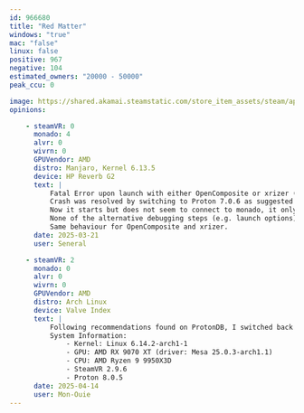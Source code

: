 ```yaml
---
id: 966680
title: "Red Matter"
windows: "true"
mac: "false"
linux: false
positive: 967
negative: 104
estimated_owners: "20000 - 50000"
peak_ccu: 0

image: https://shared.akamai.steamstatic.com/store_item_assets/steam/apps/966680/header.jpg?t=1727912175
opinions:

    - steamVR: 0
      monado: 4
      alvr: 0
      wivrn: 0
      GPUVendor: AMD
      distro: Manjaro, Kernel 6.13.5
      device: HP Reverb G2
      text: |
          Fatal Error upon launch with either OpenComposite or xrizer (no crash without either of them running, but then it only shows on the desktop ofc).
          Crash was resolved by switching to Proton 7.0.6 as suggested on ProtonDB.
          Now it starts but does not seem to connect to monado, it only shows on the desktop (not in the HMD), and it does not show reaction to controller or HMD tracking either.
          None of the alternative debugging steps (e.g. launch options) changed that.
          Same behaviour for OpenComposite and xrizer.
      date: 2025-03-21
      user: Seneral

    - steamVR: 2
      monado: 0
      alvr: 0
      wivrn: 0
      GPUVendor: AMD
      distro: Arch Linux
      device: Valve Index
      text: |
          Following recommendations found on ProtonDB, I switched back to Proton 8 and added "-dx11" to the command line arguments (otherwise game would open as a black screen and a fatal error message box would pop up). After these changes, game runs completely fine.
          System Information:
              - Kernel: Linux 6.14.2-arch1-1 
              - GPU: AMD RX 9070 XT (driver: Mesa 25.0.3-arch1.1)
              - CPU: AMD Ryzen 9 9950X3D 
              - SteamVR 2.9.6
              - Proton 8.0.5
      date: 2025-04-14
      user: Mon-Ouie
---
```

